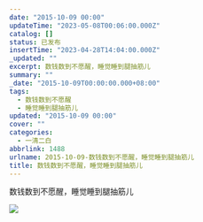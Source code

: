 ```yaml
---
date: "2015-10-09 00:00"
updateTime: "2023-05-08T00:06:00.000Z"
catalog: []
status: 已发布
insertTime: "2023-04-28T14:04:00.000Z"
_updated: ""
excerpt: 数钱数到不愿醒，睡觉睡到腿抽筋儿
summary: ""
_date: "2015-10-09T00:00:00.000+08:00"
tags:
  - 数钱数到不愿醒
  - 睡觉睡到腿抽筋儿
updated: "2015-10-09 00:00"
cover: ""
categories:
  - 一清二白
abbrlink: 1488
urlname: 2015-10-09-数钱数到不愿醒，睡觉睡到腿抽筋儿
title: 数钱数到不愿醒，睡觉睡到腿抽筋儿
---
```


数钱数到不愿醒，睡觉睡到腿抽筋儿

![](http://image.bmqy.net/uploads/2015/10/2015100914295636-300x195.jpg)
